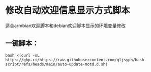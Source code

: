 # 修改自动欢迎信息显示方式脚本
适合armbian欢迎脚本和debian欢迎脚本显示的环境变量修改
## 一键脚本：
```
bash <(curl -sL https://ghp.ci/https://raw.githubusercontent.com/qljsyph/bash-script/refs/heads/main/auto-update-motd.d.sh)
```
